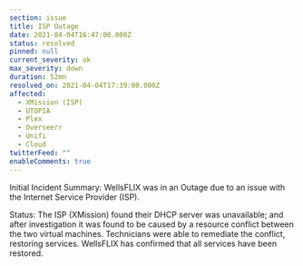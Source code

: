 ```yaml
---
section: issue
title: ISP Outage
date: 2021-04-04T16:47:00.000Z
status: resolved
pinned: null
current_severity: ok
max_severity: down
duration: 52mn
resolved_on: 2021-04-04T17:39:00.000Z
affected:
  - XMission (ISP)
  - UTOPIA
  - Plex
  - Overseerr
  - Unifi
  - Cloud
twitterFeed: ""
enableComments: true
---
```

Initial Incident Summary: WellsFLIX was in an Outage due to an issue with the Internet Service Provider (ISP).

Status: The ISP (XMission) found their DHCP server was unavailable; and after investigation it was found to be caused by a resource conflict between the two virtual machines. Technicians were able to remediate the conflict, restoring services. WellsFLIX has confirmed that all services have been restored.